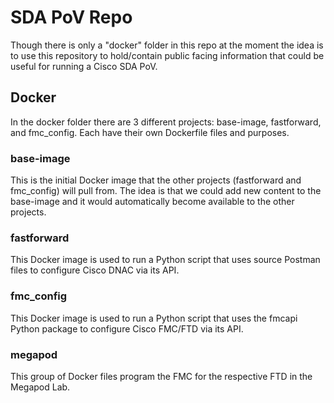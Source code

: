 # SDA PoV Repo
Though there is only a "docker" folder in this repo at the moment the idea is to use this repository to hold/contain
public facing information that could be useful for running a Cisco SDA PoV.

## Docker
In the docker folder there are 3 different projects:  base-image, fastforward, and fmc_config.  Each have their own
Dockerfile files and purposes.

### base-image
This is the initial Docker image that the other projects (fastforward and fmc_config) will pull from.  The idea is that
we could add new content to the base-image and it would automatically become available to the other projects.

### fastforward
This Docker image is used to run a Python script that uses source Postman files to configure Cisco DNAC via its API.

### fmc_config
This Docker image is used to run a Python script that uses the fmcapi Python package to configure Cisco FMC/FTD via its API.

### megapod
This group of Docker files program the FMC for the respective FTD in the Megapod Lab.

